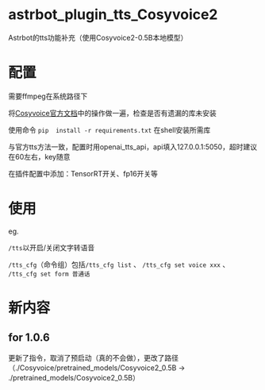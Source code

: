 # astrbot_plugin_tts_Cosyvoice2

Astrbot的tts功能补充（使用Cosyvoice2-0.5B本地模型）

# 配置

需要ffmpeg在系统路径下

将[Cosyvoice官方文档](https://www.modelscope.cn/models/iic/CosyVoice2-0.5B/summary)中的操作做一遍，检查是否有遗漏的库未安装

使用命令 `pip  install -r requirements.txt` 在shell安装所需库

与官方tts方法一致，配置时用openai_tts_api，api填入127.0.0.1:5050，超时建议在60左右，key随意

在插件配置中添加：TensorRT开关、fp16开关等

# 使用

eg. 

`/tts`以开启/关闭文字转语音

`/tts_cfg`（命令组）包括`/tts_cfg list` 、 `/tts_cfg set voice xxx` 、 `/tts_cfg set form 普通话`


# 新内容

## for 1.0.6

更新了指令，取消了预启动（真的不会做），更改了路径（./Cosyvoice/pretrained_models/Cosyvoice2_0.5B -> ./pretrained_models/Cosyvoice2_0.5B）
